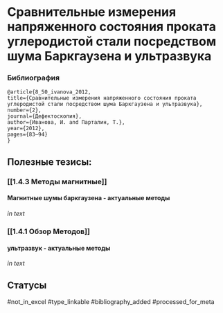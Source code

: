 # Сравнительные измерения напряженного состояния проката углеродистой стали посредством шума Баркгаузена и ультразвука

### Библиография
```
@article{8_50_ivanova_2012,
title={Сравнительные измерения напряженного состояния проката углеродистой стали посредством шума Баркгаузена и ультразвука},
number={2},
journal={Дефектоскопия},
author={Иванова, И. and Парталин, Т.},
year={2012},
pages={83–94}
}
```

## Полезные тезисы:
### [[1.4.3 Методы магнитные]]
#### Магнитные шумы баркгаузена - актуальные методы
_in text_

### [[1.4.1 Обзор Методов]]
#### ультразвук - актуальные методы
_in text_


## Статусы
#not_in_excel 
#type_linkable 
#bibliography_added
#processed_for_meta
